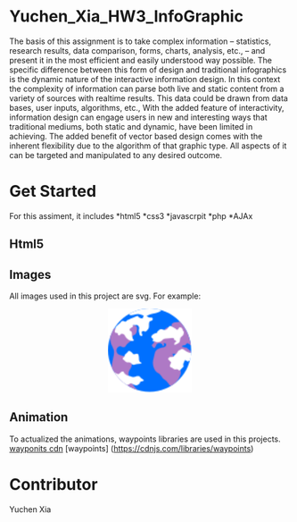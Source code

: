 # Yuchen_Xia_HW3_InfoGraphic

The basis of this assignment is to take complex information – statistics, research results, data comparison, forms, charts, analysis, etc., – and present it in the most efficient and easily understood way possible. The specific difference between this form of design and traditional infographics is the dynamic nature of the interactive information design. In this context the complexity of information can parse both live and static content from a variety of sources with realtime results. This data could be
drawn from data bases, user inputs, algorithms, etc.,
With the added feature of interactivity, information design can engage users in new and interesting ways that traditional mediums, both static and dynamic, have been limited in achieving. The added benefit of vector based design comes with the inherent flexibility due to the algorithm of that graphic type. All aspects of it can be
targeted and manipulated to any desired outcome. 

# Get Started
For this assiment, it includes 
*html5
*css3
*javascrpit
*php
*AJAx

## Html5


## Images
All images used in this project are svg.  For example:
<div align=center><img width="150" height="150" src="https://github.com/xxxxycharlotte/Yuchen_Xia_HW3_InfoGraphic/blob/master/images/EARTH.svg"/></div>

## Animation
To actualized the animations, waypoints libraries are used in this projects. [wayponits cdn](https://cdnjs.com/libraries/waypoints)  [waypoints] (https://cdnjs.com/libraries/waypoints)

# Contributor
Yuchen Xia
